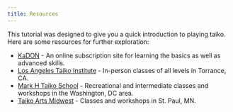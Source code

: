 ```yaml
---
title: Resources
---
```

This tutorial was designed to give you a quick introduction to playing taiko. Here are some resources for further exploration:

* [KaDON](https://kadon.com/) - An online subscription site for learning the basics as well as advanced skills.
* [Los Angeles Taiko Institute](https://taiko.la/) - In-person classes of all levels in Torrance, CA.
* [Mark H Taiko School](https://www.markhrooney.com/) - Recreational and intermediate classes and workshops in the Washington, DC area.
* [Taiko Arts Midwest](https://www.taikoartsmidwest.org/) - Classes and workshops in St. Paul, MN.
